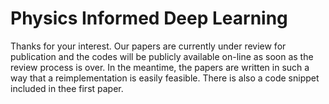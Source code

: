 # Physics Informed Deep Learning

Thanks for your interest. Our papers are currently under review for publication and the codes will be publicly available on-line as soon as the review process is over. In the meantime, the papers are written in such a way that a reimplementation is easily feasible. There is also a code snippet included in thee first paper.
